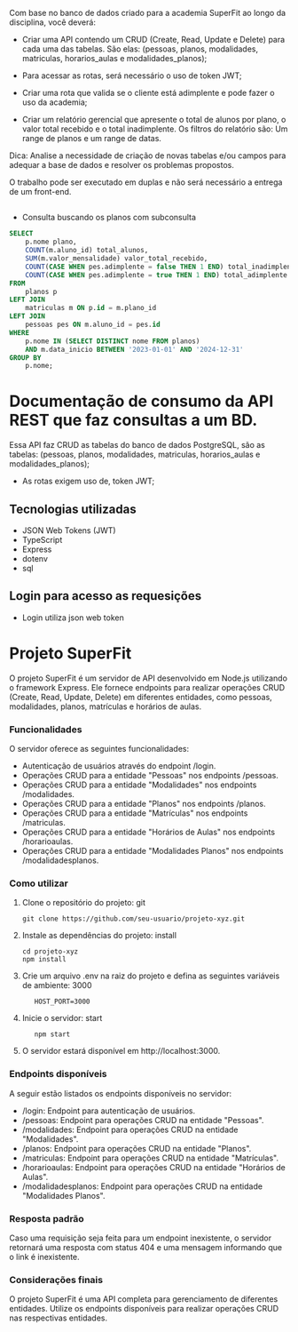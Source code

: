 Com base no banco de dados criado para a academia SuperFit ao longo da disciplina, você deverá:

- Criar uma API contendo um CRUD (Create, Read, Update e Delete) para cada uma das tabelas. São elas: (pessoas, planos, modalidades, matriculas, horarios_aulas e modalidades_planos);

- Para acessar as rotas, será necessário o uso de token JWT;

- Criar uma rota que valida se o cliente está adimplente e pode fazer o uso da academia;

- Criar um relatório gerencial que apresente o total de alunos por plano, o valor total recebido e o total inadimplente. Os filtros do relatório são: Um range de planos e um range de datas.

Dica: Analise a necessidade de criação de novas tabelas e/ou campos para adequar a base de dados e resolver os problemas propostos.

O trabalho pode ser executado em duplas e não será necessário a entrega de um front-end.

##

- Consulta buscando os planos com subconsulta

```sql
SELECT
    p.nome plano,
    COUNT(m.aluno_id) total_alunos,
    SUM(m.valor_mensalidade) valor_total_recebido,
    COUNT(CASE WHEN pes.adimplente = false THEN 1 END) total_inadimplente,
    COUNT(CASE WHEN pes.adimplente = true THEN 1 END) total_adimplente
FROM
    planos p
LEFT JOIN
    matriculas m ON p.id = m.plano_id
LEFT JOIN
    pessoas pes ON m.aluno_id = pes.id
WHERE
    p.nome IN (SELECT DISTINCT nome FROM planos)
    AND m.data_inicio BETWEEN '2023-01-01' AND '2024-12-31'
GROUP BY
    p.nome;
```

##

# Documentação de consumo da API REST que faz consultas a um BD.

Essa API faz CRUD as tabelas do banco de dados PostgreSQL, são as tabelas:
(pessoas, planos, modalidades, matriculas, horarios_aulas e modalidades_planos);

- As rotas exigem uso de, token JWT;

## Tecnologias utilizadas

- JSON Web Tokens (JWT)
- TypeScript
- Express
- dotenv
- sql

## Login para acesso as requesições

- Login utiliza json web token

######

# Projeto SuperFit

O projeto SuperFit é um servidor de API desenvolvido em Node.js utilizando o framework Express. Ele fornece endpoints para realizar operações CRUD (Create, Read, Update, Delete) em diferentes entidades, como pessoas, modalidades, planos, matrículas e horários de aulas.

### Funcionalidades

O servidor oferece as seguintes funcionalidades:

- Autenticação de usuários através do endpoint /login.
- Operações CRUD para a entidade "Pessoas" nos endpoints /pessoas.
- Operações CRUD para a entidade "Modalidades" nos endpoints /modalidades.
- Operações CRUD para a entidade "Planos" nos endpoints /planos.
- Operações CRUD para a entidade "Matrículas" nos endpoints /matriculas.
- Operações CRUD para a entidade "Horários de Aulas" nos endpoints /horarioaulas.
- Operações CRUD para a entidade "Modalidades Planos" nos endpoints /modalidadesplanos.

### Como utilizar

1. Clone o repositório do projeto:
   git

   ```
   git clone https://github.com/seu-usuario/projeto-xyz.git
   ```

2. Instale as dependências do projeto:
   install

   ```
   cd projeto-xyz
   npm install
   ```

3. Crie um arquivo .env na raiz do projeto e defina as seguintes variáveis de ambiente:
   3000

   ```
      HOST_PORT=3000
   ```

4. Inicie o servidor:
   start

   ```
      npm start
   ```

5. O servidor estará disponível em http://localhost:3000.

### Endpoints disponíveis

A seguir estão listados os endpoints disponíveis no servidor:

- /login: Endpoint para autenticação de usuários.
- /pessoas: Endpoint para operações CRUD na entidade "Pessoas".
- /modalidades: Endpoint para operações CRUD na entidade "Modalidades".
- /planos: Endpoint para operações CRUD na entidade "Planos".
- /matriculas: Endpoint para operações CRUD na entidade "Matrículas".
- /horarioaulas: Endpoint para operações CRUD na entidade "Horários de Aulas".
- /modalidadesplanos: Endpoint para operações CRUD na entidade "Modalidades Planos".

### Resposta padrão

Caso uma requisição seja feita para um endpoint inexistente, o servidor retornará uma resposta com status 404 e uma mensagem informando que o link é inexistente.

### Considerações finais

O projeto SuperFit é uma API completa para gerenciamento de diferentes entidades. Utilize os endpoints disponíveis para realizar operações CRUD nas respectivas entidades.
